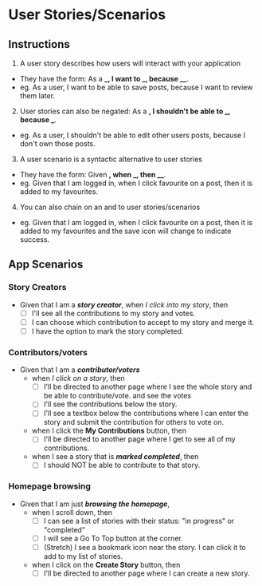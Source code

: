 # User Stories/Scenarios

## Instructions

1. A user story describes how users will interact with your application

  - They have the form: As a **_, I want to _, because \_\_**.
  - eg. As a user, I want to be able to save posts, because I want to review them later.

2. User stories can also be negated: As a **, I shouldn't be able to _, because _**.

  - eg. As a user, I shouldn't be able to edit other users posts, because I don't own those posts.

3. A user scenario is a syntactic alternative to user stories

  - They have the form: Given **, when \_, then \_\_**.
  - eg. Given that I am logged in, when I click favourite on a post, then it is added to my favourites.

4. You can also chain on an and to user stories/scenarios

  - eg. Given that I am logged in, when I click favourite on a post, then it is added to my favourites and the save icon will change to indicate success.

## App Scenarios

### Story Creators

- Given that I am a **_story creator_**, when _I click into my story_, then
  - [ ] I'll see all the contributions to my story and votes.
  - [ ] I can choose which contribution to accept to my story and merge it.
  - [ ] I have the option to mark the story completed.

### Contributors/voters

- Given that I am a **_contributor/voters_**
  - when _I click on a story_, then
    - [ ] I'll be directed to another page where I see the whole story and be able to contribute/vote. and see the votes
    - [ ] I'll see the contributions below the story.
    - [ ] I'll see a textbox below the contributions where I can enter the story and submit the contribution for others to vote on.
  - when I click the **My Contributions** button, then
    - [ ] I'll be directed to another page where I get to see all of my contributions.
  - when I see a story that is **_marked completed_**, then
    - [ ] I should NOT be able to contribute to that story.

### Homepage browsing

- Given that I am just **_browsing the homepage_**, 
  - when I scroll down, then 
    - [ ] I can see a list of stories with their status: "in progress" or "completed"
    - [ ] I will see a Go To Top button at the corner.
    - [ ] (Stretch) I see a bookmark icon near the story. I can click it to add to my list of stories.
  - when I click on the **Create Story** button, then
    - [ ] I'll be directed to another page where I can create a new story.
